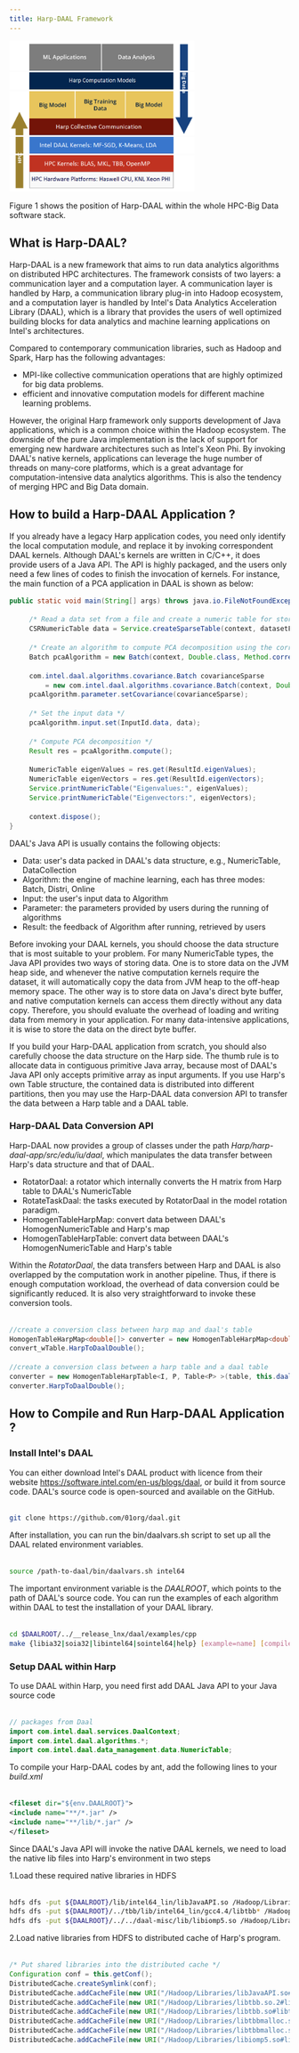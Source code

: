```yaml
---
title: Harp-DAAL Framework
---
```


<img src="/img/6-1-2/6-1-2-1-1.png" width="7.1775%"><img src="/img/6-1-2/6-1-2-1-2.png" width="51.3975%"><img src="/img/6-1-2/6-1-2-1-3.png" width="7.425%">
<br />
<img src="/img/6-1-2/6-1-2-2-1.png" width="7.1775%"><a href="/docs/programming/computation-models/"><img src="/img/6-1-2/6-1-2-2-2.png" width="51.3975%"></a><img src="/img/6-1-2/6-1-2-2-3.png" width="7.425%">
<br />
<img src="/img/6-1-2/6-1-2-3-1.png" width="7.1775%"><img src="/img/6-1-2/6-1-2-3-2.png" width="51.3975%"><img src="/img/6-1-2/6-1-2-3-3.png" width="7.425%">
<br />
<img src="/img/6-1-2/6-1-2-4-1.png" width="7.1775%"><a href="https://software.intel.com/en-us/intel-daal"><img src="/img/6-1-2/6-1-2-4-2.png" width="51.3975%"></a><img src="/img/6-1-2/6-1-2-4-3.png" width="7.425%">
<br />
<img src="/img/6-1-2/6-1-2-5-1.png" width="7.1775%"><img src="/img/6-1-2/6-1-2-5-2.png" width="51.3975%"><img src="/img/6-1-2/6-1-2-5-3.png" width="7.425%">

Figure 1 shows the position of Harp-DAAL within the whole HPC-Big Data software stack. 

## What is Harp-DAAL? 

Harp-DAAL is a new framework that aims to run data analytics algorithms on distributed HPC architectures. The framework consists of two layers: a communication layer and a computation layer. A communication layer is handled by Harp, 
a communication library plug-in into Hadoop ecosystem, and a computation layer is handled by Intel's Data Analytics Acceleration Library (DAAL), which is a library that provides 
the users of well optimized building blocks for data analytics and machine learning applications on Intel's architectures. 


Compared to contemporary communication libraries, such as Hadoop and Spark, Harp has the following advantages:

* MPI-like collective communication operations that are highly optimized for big data problems.
* efficient and innovative computation models for different machine learning problems.

However, the original Harp framework only supports development of Java applications, which is a common choice within the Hadoop ecosystem. 
The downside of the pure Java implementation is the lack of support for emerging new hardware architectures such as Intel's Xeon Phi. 
By invoking DAAL's native kernels, applications can leverage the huge number of threads on many-core platforms, which is a great 
advantage for computation-intensive data analytics algorithms. This is also the tendency of merging HPC and Big Data domain. 




## How to build a Harp-DAAL Application ?

If you already have a legacy Harp application codes, you need only identify the local computation module, and replace it by invoking correspondent 
DAAL kernels. Although DAAL's kernels are written in C/C++, it does provide users of a Java API. The API is highly packaged, and the users only need
a few lines of codes to finish the invocation of kernels. For instance, the main function of a PCA application in DAAL is shown as below: 

```java
public static void main(String[] args) throws java.io.FileNotFoundException, java.io.IOException {

     /* Read a data set from a file and create a numeric table for storing the input data */
     CSRNumericTable data = Service.createSparseTable(context, datasetFileName);

     /* Create an algorithm to compute PCA decomposition using the correlation method */
     Batch pcaAlgorithm = new Batch(context, Double.class, Method.correlationDense);

     com.intel.daal.algorithms.covariance.Batch covarianceSparse
         = new com.intel.daal.algorithms.covariance.Batch(context, Double.class, com.intel.daal.algorithms.covariance.Method.fastCSR);
     pcaAlgorithm.parameter.setCovariance(covarianceSparse);

     /* Set the input data */
     pcaAlgorithm.input.set(InputId.data, data);

     /* Compute PCA decomposition */
     Result res = pcaAlgorithm.compute();

     NumericTable eigenValues = res.get(ResultId.eigenValues);
     NumericTable eigenVectors = res.get(ResultId.eigenVectors);
     Service.printNumericTable("Eigenvalues:", eigenValues);
     Service.printNumericTable("Eigenvectors:", eigenVectors);

     context.dispose();
}
```

DAAL's Java API is usually contains the following objects:

* Data: user's data packed in DAAL's data structure, e.g., NumericTable, DataCollection 
* Algorithm:  the engine of machine learning, each has three modes: Batch, Distri, Online 
* Input: the user's input data to Algorithm 
* Parameter: the parameters provided by users during the running of algorithms
* Result: the feedback of Algorithm after running, retrieved by users

Before invoking your DAAL kernels, you should choose the data structure that is most suitable to your problem. For many NumericTable types, 
the Java API provides two ways of storing data. One is to store data on the JVM heap side, and whenever the native computation kernels require 
the dataset, it will automatically copy the data from JVM heap to the off-heap memory space. The other way is to store data on Java's direct byte buffer, and 
native computation kernels can access them directly without any data copy. Therefore, you should evaluate the overhead of loading and writing data from memory 
in your application. For many data-intensive applications, it is wise to store the data on the direct byte buffer. 

If you build your Harp-DAAL application from scratch, you should also carefully choose the data structure on the Harp side. The thumb rule is to allocate data in 
contiguous primitive Java array, because most of DAAL's Java API only accepts primitive array as input arguments. If you use Harp's own Table structure, the 
contained data is distributed into different partitions, then you may use the Harp-DAAL data conversion API to transfer the data between a Harp table and a DAAL
table. 

### Harp-DAAL Data Conversion API

Harp-DAAL now provides a group of classes under the path *Harp/harp-daal-app/src/edu/iu/daal*, which manipulates the data transfer
between Harp's data structure and that of DAAL.

* RotatorDaal: a rotator which internally converts the H matrix from Harp table to DAAL's NumericTable
* RotateTaskDaal: the tasks executed by RotatorDaal in the model rotation paradigm.
* HomogenTableHarpMap: convert data between DAAL's HomogenNumericTable and Harp's map
* HomogenTableHarpTable: convert data between DAAL's HomogenNumericTable and Harp's table

Within the *RotatorDaal*, the data transfers between Harp and DAAL is also overlapped by the computation work in another pipeline. Thus, if there is enough computation workload, the 
overhead of data conversion could be significantly reduced. It is also very straightforward to invoke these conversion tools. 

```java

//create a conversion class between harp map and daal's table
HomogenTableHarpMap<double[]> converter = new HomogenTableHarpMap<double[]>(wMap, wMap_index, wMap_daal, wMap_size, r, numThreads);
convert_wTable.HarpToDaalDouble();

//create a conversion class between a harp table and a daal table
converter = new HomogenTableHarpTable<I, P, Table<P> >(table, this.daal_table, table.getNumPartitions(), this.rdim, this.numThreads);
converter.HarpToDaalDouble();

```

## How to Compile and Run Harp-DAAL Application ?

### Install Intel's DAAL 

You can either download Intel's DAAL product with licence from their website https://software.intel.com/en-us/blogs/daal, or build it from source code. DAAL's source code 
is open-sourced and available on the GitHub. 

```bash

git clone https://github.com/01org/daal.git

```
After installation, you can run the bin/daalvars.sh script to set up all the DAAL related environment variables. 

```bash

source /path-to-daal/bin/daalvars.sh intel64

```
The important environment variable is the *DAALROOT*, which points to the path of DAAL's source code. You can run the examples of each algorithm within DAAL to test 
the installation of your DAAL library. 

```bash

cd $DAALROOT/../__release_lnx/daal/examples/cpp
make {libia32|soia32|libintel64|sointel64|help} [example=name] [compiler=compiler_name] [mode=mode_name] [threading=threading_name]

```

### Setup DAAL within Harp

To use DAAL within Harp, you need first add DAAL Java API to your Java source code

```java

// packages from Daal
import com.intel.daal.services.DaalContext;
import com.intel.daal.algorithms.*;
import com.intel.daal.data_management.data.NumericTable;

```

To compile your Harp-DAAL codes by ant, add the following lines to your *build.xml*

```xml

<fileset dir="${env.DAALROOT}">
<include name="**/*.jar" />
<include name="**/lib/*.jar" />
</fileset>

```

Since DAAL's Java API will invoke the native DAAL kernels, we need to load the native lib files into Harp's environment in two steps

1.Load these required native libraries in HDFS

```bash

hdfs dfs -put ${DAALROOT}/lib/intel64_lin/libJavaAPI.so /Hadoop/Libraries/
hdfs dfs -put ${DAALROOT}/../tbb/lib/intel64_lin/gcc4.4/libtbb* /Hadoop/Libraries/
hdfs dfs -put ${DAALROOT}/../../daal-misc/lib/libiomp5.so /Hadoop/Libraries/

```

2.Load native libraries from HDFS to distributed cache of Harp's program. 

```java

/* Put shared libraries into the distributed cache */
Configuration conf = this.getConf();
DistributedCache.createSymlink(conf);
DistributedCache.addCacheFile(new URI("/Hadoop/Libraries/libJavaAPI.so#libJavaAPI.so"), conf);
DistributedCache.addCacheFile(new URI("/Hadoop/Libraries/libtbb.so.2#libtbb.so.2"), conf);
DistributedCache.addCacheFile(new URI("/Hadoop/Libraries/libtbb.so#libtbb.so"), conf);
DistributedCache.addCacheFile(new URI("/Hadoop/Libraries/libtbbmalloc.so.2#libtbbmalloc.so.2"), conf);
DistributedCache.addCacheFile(new URI("/Hadoop/Libraries/libtbbmalloc.so#libtbbmalloc.so"), conf);
DistributedCache.addCacheFile(new URI("/Hadoop/Libraries/libiomp5.so#libiomp5.so"), conf);

```

















